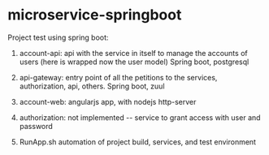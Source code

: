 # microservice-springboot
Project test using spring boot:

1) account-api: api with the service in itself to manage the accounts of users (here is wrapped now the user model)
Spring boot, postgresql

2) api-gateway: entry point of all the petitions to the services, authorization, api, others.
Spring boot, zuul

3) account-web: angularjs app, with nodejs http-server

4) authorization: not implemented -- service to grant access with user and password 

5) RunApp.sh automation of project build, services, and test environment
